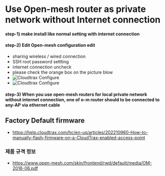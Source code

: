
# Use Open-mesh router as private network without Internet connection 


#### step-1) make install like normal setting with internet connection
#### step-2) Edit Open-mesh configuration edit
- sharing wireless / wired connection
- SSH root password settting
- internet connection uncheck
- please check the orange box on the picture blow
- ![Cloudtrax Configure](https://raw.githubusercontent.com/jeonghoonkang/BerePi/master/files/om_private_01.png)
- ![Cloudtrax Configure](https://raw.githubusercontent.com/jeonghoonkang/BerePi/master/files/om_private_02.png)
#### step-3) When you use open-mesh routers for local private network without internet connection, one of o-m router should to be connected to any-AP via ethernet cable


## Factory Default firmware
  - https://help.cloudtrax.com/hc/en-us/articles/202210960-How-to-manually-flash-firmware-on-a-CloudTrax-enabled-access-point


### 제품 규격 정보
  - https://www.open-mesh.com/skin/frontend/rwd/default/media/OM-2016-06.pdf
